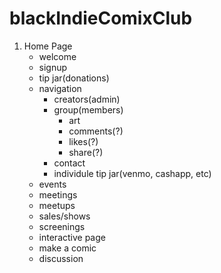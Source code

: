 # blackIndieComixClub
1. Home Page 
   - welcome
   - signup
   - tip jar(donations)
   - navigation
     - creators(admin)
     - group(members)
       - art
       - comments(?)
       - likes(?)
       - share(?)
     - contact
     - individule tip jar(venmo, cashapp, etc)
    - events
     - meetings
     - meetups
     - sales/shows
     - screenings
    - interactive page
     - make a comic
     - discussion
    
